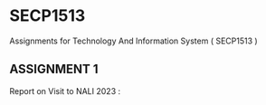 # SECP1513
Assignments for Technology And Information System ( SECP1513 )
## ASSIGNMENT 1
Report on Visit to NALI 2023 :
